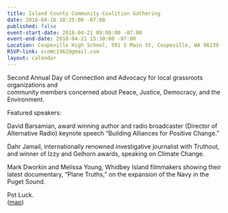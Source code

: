 ```yaml
---
title: Island County Community Coalition Gathering
date: 2018-04-16 18:25:00 -07:00
published: false
event-start-date: 2018-04-21 09:00:00 -07:00
event-end-date: 2018-04-21 15:30:00 -07:00
Location: Coupeville High School, 501 S Main St, Coupeville, WA 98239
RSVP-link: scoWc1962@gmail.com
layout: calendar
---
```


Second Annual Day of Connection and Advocacy for local grassroots organizations and\
community members concerned about Peace, Justice, Democracy, and the Environment.

Featured speakers:

David Barsamian, award winning author and radio broadcaster (Director of Alternative Radio) keynote speech “Building Alliances for Positive Change.”

Dahr Jamail, internationally renowned investigative journalist with Truthout, and winner of Izzy and Gelhorn awards, speaking on Climate Change.

Mark Dworkin and Melissa Young, Whidbey Island filmmakers showing their latest documentary, “Plane Truths,” on the expansion of the Navy in the Puget Sound.

Pot Luck.\
\([map](https://maps.google.com/maps?hl=en&q=Coupeville%20High%20School%2C%20501%20S%20Main%20St%2C%20Coupeville%2C%20WA%2098239%2C%20USA))